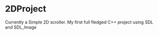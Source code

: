 # 2DProject
Currently a Simple 2D scroller. My first full fledged C++ project using SDL and SDL_Image
